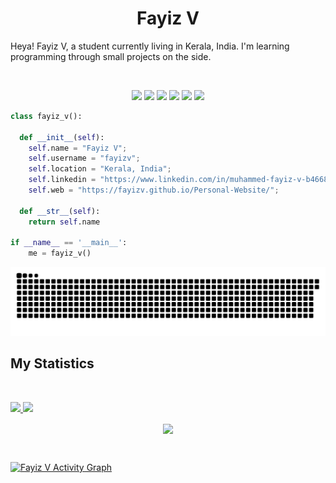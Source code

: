 <h1 align="center">
  <b>Fayiz V</b>
</h1>

Heya! Fayiz V, a student currently living in Kerala, India. I'm learning programming through small projects  on the side.

<br>

<p>
<div align="center">
  <img src="https://img.shields.io/badge/-HTML-c58545?style=for-the-badge&logo=html5&logoColor=c58545&labelColor=282828">
  <img src="https://img.shields.io/badge/-CSS-d1a01f?style=for-the-badge&logo=css3&logoColor=d1a01f&labelColor=282828">
  <img src="https://img.shields.io/badge/-JavaScript-d1a01f?style=for-the-badge&logo=javascript&logoColor=d1a01f&labelColor=282828">
  <img src="https://img.shields.io/badge/-Python-98b982?style=for-the-badge&logo=python&logoColor=98b982&labelColor=282828">
  <img src="https://img.shields.io/badge/-Django-98b982?style=for-the-badge&logo=django&logoColor=98b982&labelColor=282828">
  <img src="https://img.shields.io/badge/-DevOps-c58545?style=for-the-badge&logo=Azure DevOps&logoColor=c58545&labelColor=282828">
</div>
</p>

```python
class fayiz_v():
    
  def __init__(self):
    self.name = "Fayiz V";
    self.username = "fayizv";
    self.location = "Kerala, India";
    self.linkedin = "https://www.linkedin.com/in/muhammed-fayiz-v-b46684223";
    self.web = "https://fayizv.github.io/Personal-Website/";
  
  def __str__(self):
    return self.name

if __name__ == '__main__':
    me = fayiz_v()
```

<!--- <div align="center">
;;   <a href="https://open.spotify.com/user/6s6pbtefezpookh8gwnkko15v">
;;     <img src="https://readme-spotify-tingz.vercel.app/api/now-playing">
;;   </a>
;; </div>
--->

<!--
<div align="center">
  <a href="https://open.spotify.com/user/6s6pbtefezpookh8gwnkko15v">
    <img src="https://spotify-readme-theta-virid.vercel.app/api?scan=true&theme=dark" width="240px">
  </a>
</div>
-->

![snake gif](https://github.com/TekyaygilFethi/TekyaygilFethi/blob/output/github-contribution-grid-snake.svg)

## My Statistics

<br/>
<p align="left">
  <a href="https://fayizv.github.io/Personal-Website/">
  <img width="49.5%" src="https://github-readme-stats.vercel.app/api?username=fayizv&show_icons=true&theme=gruvbox&hide_border=true" />
    <img width="49.5%" src="https://github-readme-streak-stats.herokuapp.com/?user=fayiz&theme=gruvbox&hide_border=true" />
  </a>
</p>
<p align="center">
<img align="center" width="49.5%" src="https://github-readme-stats.vercel.app/api/top-langs/?username=fayizv&layout=compact&theme=gruvbox&langs_count=10&hide_border=true" />
</p>

<br>

[![Fayiz V Activity Graph](https://activity-graph.herokuapp.com/graph?username=fayiz&custom_title=Fayiz%20V%20Contribution%20Graph&theme=gruvbox&bg_color=282828&hide_border=true&line=d1a01f&point=c58545)](https://fayizv.github.io/Personal-Website/)
